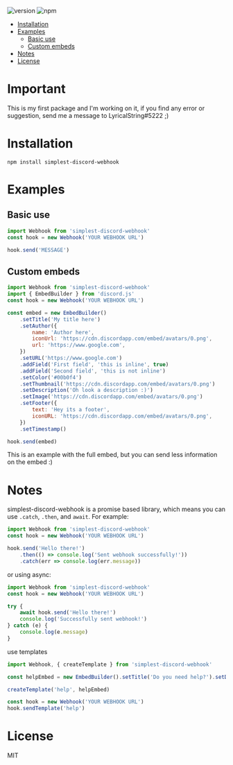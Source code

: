 ![version](https://img.shields.io/npm/v/simplest-discord-webhook 'Version')
![npm](https://img.shields.io/npm/dt/simplest-discord-webhook.svg 'Total Downloads')

-   [Installation](#installation)
-   [Examples](#examples)
    -   [Basic use](#basic-use)
    -   [Custom embeds](#custom-embeds)
-   [Notes](#notes)
-   [License](#license)

# Important

This is my first package and I'm working on it, if you find any error or suggestion, send me a message to LyricalString#5222 ;)

# Installation

`npm install simplest-discord-webhook`

# Examples

## Basic use

```js
import Webhook from 'simplest-discord-webhook'
const hook = new Webhook('YOUR WEBHOOK URL')

hook.send('MESSAGE')
```

## Custom embeds

```js
import Webhook from 'simplest-discord-webhook'
import { EmbedBuilder } from 'discord.js'
const hook = new Webhook('YOUR WEBHOOK URL')

const embed = new EmbedBuilder()
    .setTitle('My title here')
    .setAuthor({
        name: 'Author here',
        iconUrl: 'https://cdn.discordapp.com/embed/avatars/0.png',
        url: 'https://www.google.com',
    })
    .setURL('https://www.google.com')
    .addField('First field', 'this is inline', true)
    .addField('Second field', 'this is not inline')
    .setColor('#00b0f4')
    .setThumbnail('https://cdn.discordapp.com/embed/avatars/0.png')
    .setDescription('Oh look a description :)')
    .setImage('https://cdn.discordapp.com/embed/avatars/0.png')
    .setFooter({
        text: 'Hey its a footer',
        iconURL: 'https://cdn.discordapp.com/embed/avatars/0.png',
    })
    .setTimestamp()

hook.send(embed)
```

This is an example with the full embed, but you can send less information on the embed :)

# Notes

simplest-discord-webhook is a promise based library, which means you can use `.catch`, `.then`, and `await`. For example:

```js
import Webhook from 'simplest-discord-webhook'
const hook = new Webhook('YOUR WEBHOOK URL')

hook.send('Hello there!')
    .then(() => console.log('Sent webhook successfully!'))
    .catch(err => console.log(err.message))
```

or using async:

```js
import Webhook from 'simplest-discord-webhook'
const hook = new Webhook('YOUR WEBHOOK URL')

try {
    await hook.send('Hello there!')
    console.log('Successfully sent webhook!')
} catch (e) {
    console.log(e.message)
}
```

use templates

```js
import Webhook, { createTemplate } from 'simplest-discord-webhook'

const helpEmbed = new EmbedBuilder().setTitle('Do you need help?').setDescription('...')

createTemplate('help', helpEmbed)

const hook = new Webhook('YOUR WEBHOOK URL')
hook.sendTemplate('help')
```

# License

MIT
